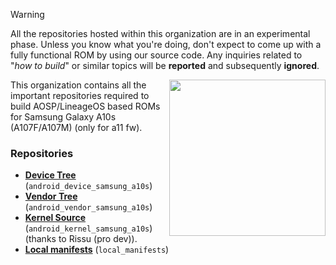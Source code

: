 > [!WARNING]
> All the repositories hosted within this organization are in an experimental phase. Unless you know what you're doing, don't expect to come up with a fully functional ROM by using our source code. Any inquiries related to "_how to build_" or similar topics will be **reported** and subsequently **ignored**.


<img align="right" width="250" height="250" src="https://fdn2.gsmarena.com/vv/pics/samsung/samsung-galaxy-a10s-1.jpg">

This organization contains all the important repositories required to build AOSP/LineageOS based ROMs for Samsung Galaxy A10s (A107F/A107M) (only for a11 fw).

### Repositories
* [**Device Tree**](https://github.com/samsung-mt6765-devs/android_device_samsung_a10s) (`android_device_samsung_a10s`)
* [**Vendor Tree**](https://github.com/samsung-mt6765-devs/android_vendor_samsung_a10s) (`android_vendor_samsung_a10s`)
* [**Kernel Source**](https://github.com/samsung-mt6765-devs/android_kernel_samsung_a10s) (`android_kernel_samsung_a10s`) (thanks to Rissu (pro dev)).
* [**Local manifests**](https://github.com/samsung-mt6765-devs/local_manifests) (`local_manifests`)

